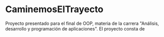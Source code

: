 # CaminemosElTrayecto
Proyecto presentado para el final de OOP, materia de la carrera "Análisis, desarrollo y programación de aplicaciones".
El proyecto consta de